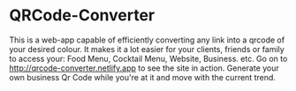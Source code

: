# QRCode-Converter
This is a web-app capable of efficiently converting any link into a qrcode of your desired colour.
It makes it a lot easier for your clients, friends or family to access your:
Food Menu,
Cocktail Menu,
Website,
Business. etc.
Go on to http://qrcode-converter.netlify.app to see the site in action. Generate your own business Qr Code while you're at it and move with the current trend.

